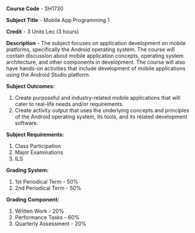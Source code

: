 **Course Code** - SH1730

**Subject Title** - Mobile App Programming 1

**Credit** - 3 Units Lec (3 hours)

**Description** - The subject focuses on application development on mobile platforms, specifically the Android operating system. The course will contain discussion about mobile application concepts, operating system architecture, and other components in development. The course will also have hands-on activities that include development of mobile applications using the Android Studio platform. 

**Subject Outcomes:**
1. Create purposeful and industry-related mobile applications that will cater to real-life needs and/or requirements.
2. Create activity output that uses the underlying concepts and principles of the Android operating system, its tools, and its related development software.

**Subject Requirements:**
1. Class Participation
2. Major Examinations
3. ILS

**Grading System:**
1. 1st Periodical Term - 50%
2. 2nd Periodical Term - 50%

**Grading Component:**
1. Written Work - 20%
2. Performance Tasks - 60%
3. Quarterly Assessment - 20%

